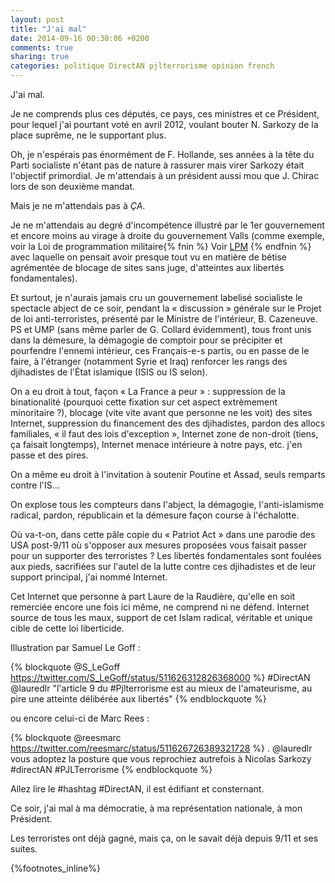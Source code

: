 ```yaml
---
layout: post
title: "J'ai mal"
date: 2014-09-16 00:30:06 +0200
comments: true
sharing: true
categories: politique DirectAN pjlterrorisme opinion french
---
```


J'ai mal.

Je ne comprends plus ces députés, ce pays, ces ministres et ce Président, pour lequel j'ai pourtant voté en avril 2012, voulant bouter N. Sarkozy de la place suprême, ne le supportant plus.

Oh, je n'espérais pas énormément de F. Hollande, ses années à la tête du Parti socialiste n'étant pas de nature à rassurer mais virer Sarkozy était l'objectif primordial. Je m'attendais à un président aussi mou que J. Chirac lors de son deuxième mandat.
 
Mais je ne m'attendais pas à *ÇA*.
 
<!--more-->

Je ne m'attendais au degré d'incompétence illustré par le 1er gouvernement et encore moins au virage à droite du gouvernement Valls (comme exemple, voir la Loi de programmation militaire{% fnin %} Voir [LPM](http://blog.barbayellow.com/2013/12/19/la-loi-de-programmation-militaire-un-echec-democratique/) {% endfnin %} avec laquelle on pensait avoir presque tout vu en matière de bétise agrémentée de blocage de sites sans juge, d'atteintes aux libertés fondamentales).

Et surtout, je n'aurais jamais cru un gouvernement labelisé socialiste le spectacle abject de ce soir, pendant la « discussion » générale sur le Projet de loi anti-terroristes, présenté par le Ministre de l'intérieur, B. Cazeneuve. PS et UMP (sans même parler de G. Collard évidemment), tous front unis dans la démesure, la démagogie de comptoir pour se précipiter et pourfendre l'ennemi intérieur, ces Français-e-s partis, ou en passe de le faire, à l'étranger (notamment Syrie et Iraq) renforcer les rangs des djihadistes de l'État islamique (ISIS ou IS selon).

On a eu droit à tout, façon « La France a peur » : suppression de la binationalité (pourquoi cette fixation sur cet aspect extrèmement minoritaire ?), blocage (vite vite avant que personne ne les voit) des sites Internet, suppression du financement des des djihadistes, pardon des allocs familiales, « il faut des lois d'exception », Internet zone de non-droit (tiens, ça faisait longtemps), Internet menace intérieure à notre pays, etc. j'en passe et des pires.

On a même eu droit à l'invitation à soutenir Poutine et Assad, seuls remparts contre l'IS…

On explose tous les compteurs dans l'abject, la démagogie, l'anti-islamisme radical, pardon, républicain et la démesure façon course à l'échalotte.

Où va-t-on, dans cette pâle copie du « Patriot Act » dans une parodie des USA post-9/11 où s'opposer aux mesures proposées vous faisait passer pour un supporter des terroristes ? Les libertés fondamentales sont foulées aux pieds, sacrifiées sur l'autel de la lutte contre ces djihadistes et de leur support principal, j'ai nommé Internet.

Cet Internet que personne à part Laure de la Raudière, qu'elle en soit remerciée encore une fois ici même, ne comprend ni ne défend. Internet source de tous les maux, support de cet Islam radical, véritable et unique cible de cette loi liberticide.

Illustration par Samuel Le Goff :

{% blockquote @S_LeGoff https://twitter.com/S_LeGoff/status/511626312826368000 %}
#DirectAN @lauredlr "l'article 9 du #Pjlterrorisme est au mieux de l'amateurisme, au pire une atteinte délibérée aux libertés"
{% endblockquote %}

ou encore celui-ci de Marc Rees :

{% blockquote @reesmarc https://twitter.com/reesmarc/status/511626726389321728 %}
. @lauredlr vous adoptez la posture que vous reprochiez autrefois à Nicolas Sarkozy #directAN #PJLTerrorisme
{% endblockquote %}

Allez lire le #hashtag #DirectAN, il est édifiant et consternant.

Ce soir, j'ai mal à ma démocratie, à ma représentation nationale, à mon Président.

Les terroristes ont déjà gagné, mais ça, on le savait déjà depuis 9/11 et ses suites.

{%footnotes_inline%}
